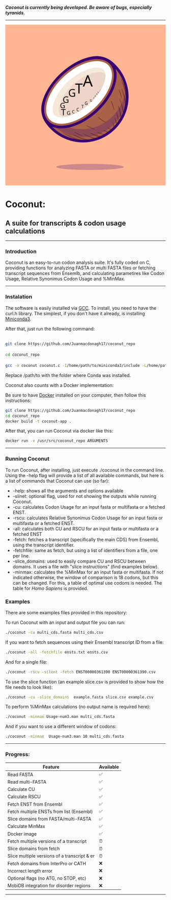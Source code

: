 ***Coconut is currently being developed.
Be aware of bugs, especially tyranids.***

---

![alt text](https://github.com/Juanmacdonagh17/coconut_repo/blob/main/logo/logo2.svg)

# Coconut: 
## A suite for transcripts & codon usage calculations
---

### Introduction 

Coconut is an easy-to-run codon analysis suite. It's fully coded on C, providing functions for analyzing FASTA or multi FASTA files or fetching transcript sequences from Ensemlb, and calculating parametires like Codon Usage, Relative Synonimus Codon Usage and %MinMax.  

---
### Instalation 

The software is easily installed via [GCC](https://gcc.gnu.org/). To install, you need to have the curl.h library.
The simplest, if you don't have it already, is installing [Miniconda3](https://docs.anaconda.com/miniconda/).

After that, just run the following command:


```bash

git clone https://github.com/Juanmacdonagh17/coconut_repo

cd coconut_repo

gcc -o coconut coconut.c -I/home/path/to/miniconda3/include -L/home/path/to/miniconda3/lib -lcurl

```
Replace /path/to with the folder where Conda was installed.

Coconut also counts with a Docker implementation:

Be sure to have [Docker](https://www.docker.com/) installed on your computer, then follow this instructions:

```bash
git clone https://github.com/Juanmacdonagh17/coconut_repo
cd coconut_repo
docker build -t coconut-app .
```
After that, you can run Coconut via docker like this:
```bash
docker run -v /usr/src/coconut_repo ARGUMENTS
```
---

### Running Coconut 

To run Coconut, after installing, just execute ./coconut in the command line.
Using the -help flag will provide a list of all available commands, but here is a list of commands that Coconut can use (so far):

+ -help: shows all the arguments and options available
+ -slinet: optional flag, used for not showing the outputs while running Coconut.
+ -cu: calculates Codon Usage for an input fasta or multifasta or a fetched ENST.
+ -rscu: calculates Relative Synonimus Codon Usage for an input fasta or multifasta or a fetched ENST.
+ -all: calculates both CU and RSCU for an input fasta or multifasta or a fetched ENST
+ -fetch: fetches a transcript (specifically the main CDS) from Ensembl, using the transcript identifier.
+ -fetchfile: same as fetch, but using a list of identifiers from a file, one per line.
+ -slice_domains: used to easily compare CU and RSCU between domains. It uses a file with "slice instructions" (find examples below).
+ -minmax: calculates the %MinMax for an input fasta or multifasta. If not indicated otherwise, the window of comparison is 18 codons, but this can be changed. For this, a table of optimal use codons is needed. The table for _Homo Sapiens_ is provided.


### Examples

There are some examples files provided in this repository: 

To run Coconut with an input and output file you can run:

```bash
./coconut -cu multi_cds.fasta multi_cds.csv
```
If you want to fetch sequences using their Ensembl transcript ID from a file:

```bash
./coconut -all -fetchfile ensts.txt ensts.csv
```
And for a single file: 

```bash
./coconut -rscu -silent -fetch ENST00000361390 ENST00000361390.csv
```
To use the slice function (an example slice.csv is provided to show how the file needs to look like):

```bash
./coconut -cu -slice_domains  example.fasta slice.csv example.csv
```
To perform %MinMax calculations (no output name is required here):

```bash
./coconut -minmax Usage-num3.man multi_cds.fasta
```
And if you want to use a different window of codons:

```bash
./coconut -minmax  Usage-num3.man 10 multi_cds.fasta
```

---

### Progress: 

| Feature                                     | Available |
|---------------------------------------------|-----------|
| Read FASTA                                  | ✅        |
| Read multi-FASTA                            | ✅        |
| Calculate CU                                | ✅        |
| Calculate RSCU                              | ✅        |
| Fetch ENST from Ensembl                     | ✅        |
| Fetch multiple ENSTs from list (Ensembl)    | ✅        |
| Slice domains from FASTA/multi-FASTA        | ✅        |
| Calculate MinMax                            | ✅        |
| Docker image                                | ✅        |
| Fetch multiple versions of a transcript     | ⏰        |
| Slice domains from fetch                    | ⏰        |
| Slice multiple versions of a transcript & er| ⏰        |
| Fetch domains from InterPro or CATH         | ❌        |
| Incorrect length error                      | ❌        |
| Optional flags (no ATG, no STOP, etc)       | ❌        |
| MobiDB integration for disorder regions     | ❌        |

---



